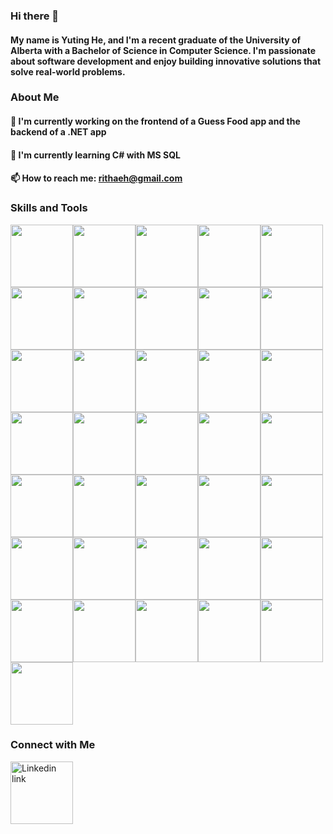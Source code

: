 ### Hi there 👋

#### My name is Yuting He, and I'm a recent graduate of the University of Alberta with a Bachelor of Science in Computer Science. I'm passionate about software development and enjoy building innovative solutions that solve real-world problems.

### About Me

#### 🔭 I'm currently working on the frontend of a Guess Food app and the backend of a .NET app
#### 🌱 I'm currently learning C# with MS SQL
#### 📫 How to reach me: rithaeh@gmail.com

### Skills and Tools
<img height=100 src="https://cdn.jsdelivr.net/gh/devicons/devicon/icons/androidstudio/androidstudio-original-wordmark.svg" /><img height=100 src="https://cdn.jsdelivr.net/gh/devicons/devicon/icons/azure/azure-original-wordmark.svg" /><img height=100 src="https://cdn.jsdelivr.net/gh/devicons/devicon/icons/bash/bash-original.svg" /><img height=100 src="https://cdn.jsdelivr.net/gh/devicons/devicon/icons/c/c-original.svg" /><img height=100 src="https://cdn.jsdelivr.net/gh/devicons/devicon/icons/chrome/chrome-original-wordmark.svg" /><img height=100 src="https://cdn.jsdelivr.net/gh/devicons/devicon/icons/cplusplus/cplusplus-original.svg" /><img height=100 src="https://cdn.jsdelivr.net/gh/devicons/devicon/icons/csharp/csharp-original.svg" /><img height=100 src="https://cdn.jsdelivr.net/gh/devicons/devicon/icons/css3/css3-original.svg" /><img height=100 src="https://cdn.jsdelivr.net/gh/devicons/devicon/icons/django/django-plain-wordmark.svg" /><img height=100 src="https://cdn.jsdelivr.net/gh/devicons/devicon/icons/docker/docker-plain-wordmark.svg" /><img height=100 src="https://cdn.jsdelivr.net/gh/devicons/devicon/icons/dot-net/dot-net-original-wordmark.svg" /><img height=100 src="https://cdn.jsdelivr.net/gh/devicons/devicon/icons/dotnetcore/dotnetcore-original.svg" /><img height=100 src="https://cdn.jsdelivr.net/gh/devicons/devicon/icons/express/express-original-wordmark.svg" /><img height=100 src="https://cdn.jsdelivr.net/gh/devicons/devicon/icons/figma/figma-original.svg" /><img height=100 src="https://cdn.jsdelivr.net/gh/devicons/devicon/icons/firebase/firebase-plain-wordmark.svg" /><img height=100 src="https://cdn.jsdelivr.net/gh/devicons/devicon/icons/firefox/firefox-original.svg" /><img height=100 src="https://cdn.jsdelivr.net/gh/devicons/devicon/icons/git/git-original-wordmark.svg" /><img height=100 src="https://cdn.jsdelivr.net/gh/devicons/devicon/icons/github/github-original-wordmark.svg" /><img height=100 src="https://cdn.jsdelivr.net/gh/devicons/devicon/icons/heroku/heroku-original-wordmark.svg" /><img height=100 src="https://cdn.jsdelivr.net/gh/devicons/devicon/icons/html5/html5-original-wordmark.svg" /><img height=100 src="https://cdn.jsdelivr.net/gh/devicons/devicon/icons/java/java-original-wordmark.svg" /><img height=100 src="https://cdn.jsdelivr.net/gh/devicons/devicon/icons/linux/linux-original.svg" /><img height=100 src="https://cdn.jsdelivr.net/gh/devicons/devicon/icons/javascript/javascript-original.svg" /><img height=100 src="https://cdn.jsdelivr.net/gh/devicons/devicon/icons/materialui/materialui-original.svg" /><img height=100 src="https://cdn.jsdelivr.net/gh/devicons/devicon/icons/markdown/markdown-original.svg" /><img height=100 src="https://cdn.jsdelivr.net/gh/devicons/devicon/icons/mysql/mysql-original-wordmark.svg" /><img height=100 src="https://cdn.jsdelivr.net/gh/devicons/devicon/icons/nodejs/nodejs-original-wordmark.svg" /><img height=100 src="https://cdn.jsdelivr.net/gh/devicons/devicon/icons/npm/npm-original-wordmark.svg" /><img height=100 src="https://cdn.jsdelivr.net/gh/devicons/devicon/icons/postgresql/postgresql-original-wordmark.svg" /><img height=100 src="https://cdn.jsdelivr.net/gh/devicons/devicon/icons/pycharm/pycharm-original-wordmark.svg" /><img height=100 src="https://cdn.jsdelivr.net/gh/devicons/devicon/icons/python/python-original-wordmark.svg" /><img height=100 src="https://cdn.jsdelivr.net/gh/devicons/devicon/icons/react/react-original-wordmark.svg" /><img height=100 src="https://cdn.jsdelivr.net/gh/devicons/devicon/icons/sass/sass-original.svg" /><img height=100 src="https://cdn.jsdelivr.net/gh/devicons/devicon/icons/typescript/typescript-original.svg" /><img height=100 src="https://cdn.jsdelivr.net/gh/devicons/devicon/icons/ubuntu/ubuntu-plain-wordmark.svg" /><img height=100 src="https://cdn.jsdelivr.net/gh/devicons/devicon/icons/vscode/vscode-original-wordmark.svg" />
### Connect with Me
<a href="https://www.linkedin.com/in/rithaeh/"><img src="https://cdn.jsdelivr.net/gh/devicons/devicon/icons/linkedin/linkedin-original-wordmark.svg" alt="Linkedin link" width="100"/></a>


